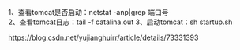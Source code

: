 1、查看tomcat是否启动：netstat -anp|grep 端口号  
2、查看tomcat日志：tail -f catalina.out
3、启动tomcat：sh startup.sh

https://blog.csdn.net/yujianghuirr/article/details/73331393